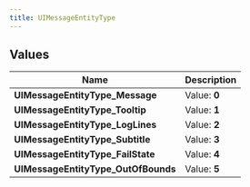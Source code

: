 ```yaml
---
title: UIMessageEntityType
---
```


## Values
| Name | Description |
| ---- | ----------- |
| **UIMessageEntityType_Message** | Value: **0** |
| **UIMessageEntityType_Tooltip** | Value: **1** |
| **UIMessageEntityType_LogLines** | Value: **2** |
| **UIMessageEntityType_Subtitle** | Value: **3** |
| **UIMessageEntityType_FailState** | Value: **4** |
| **UIMessageEntityType_OutOfBounds** | Value: **5** |

